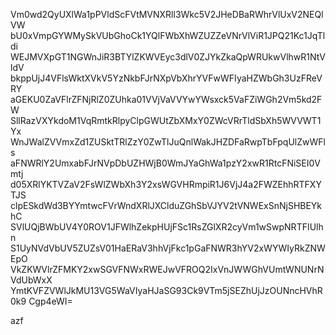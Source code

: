 Vm0wd2QyUXlWa1pPVldScFVtMVNXRll3Wkc5V2JHeDBaRWhrVlUxV2NEQlVW
bU0xVmpGYWMySkVUbGhoCk1YQlFWbXhWZUZZeVNrVlViR1JPQ21Kc1JqTldi
WEJMVXpGT1NGWnJiR3BTYlZKWVEyc3dlV0ZJYkZkaQpWRUkwVlhwR1NtVldV
bkppUjJ4VFlsWktXVkV5YzNkbFJrNXpVbXhrYVFwWFIyaHZWbGh3UzFReVRY
aGEKU0ZaVFlrZFNjRlZ0ZUhka01VVjVaVVYwYWsxck5VaFZiWGh2Vm5kd2FW
SllRazVXYkdoM1VqRmtkRlpyClpGWUtZbXMxY0ZWcVRrTldSbXh5WVVWT1Yx
WnJWalZVVmxZd1ZUSktTRlZzY0ZwTlJuQnlWakJHZDFaRwpTbFpqUlZwWFls
aFNWRlY2UmxabFJrNVpDbUZHWjB0WmJYaGhWa1pzY2xwR1RtcFNiSEI0Vmtj
d05XRlYKTVZaV2FsWlZWbXh3Y2xsWGVHRmpiR1J6VjJ4a2FWZEhhRTFXYTJS
clpESkdWd3BYYmtwcFVrWndXRlJXClduZGhSbVJYV2tVNWExSnNjSHBEYkhC
SVlUQjBWbUV4Y0ROV1JFWlhZekpHUjFSc1RsZGlXR2cyVm1wSwpNRTFIUlhn
S1UyNVdVbUV5ZUZsV01HaERaV3hhVjFkc1pGaFNWR3hYV2xWYWIyRkZNWEpO
VkZKWVlrZFMKY2xwSGVFNWxRWEJwVFROQ2IxVnJWWGhVUmtWNUNrNVdUbWxX
YmtKVFZVWlJkMU13VG5WaVIyaHJaSG93Ck9VTm5jSEZhUjJzOUNncHVhR0k9
Cgp4eWI=

azf